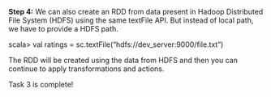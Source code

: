 **Step 4:** We can also create an RDD from data present in Hadoop Distributed File System (HDFS) using the same textFile API. But instead of local path, we have to provide a HDFS path.

scala> val ratings = sc.textFile(“hdfs://dev_server:9000/file.txt”)

The RDD will be created using the data from HDFS and then you can continue to apply transformations and actions.

Task 3 is complete!
